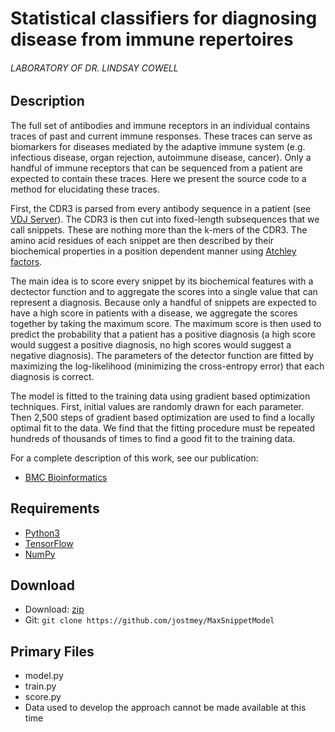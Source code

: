 # Statistical classifiers for diagnosing disease from immune repertoires
###### LABORATORY OF DR. LINDSAY COWELL

## Description

The full set of antibodies and immune receptors in an individual contains traces of past and current immune responses. These traces can serve as biomarkers for diseases mediated by the adaptive immune system (e.g. infectious disease, organ rejection, autoimmune disease, cancer). Only a handful of immune receptors that can be sequenced from a patient are expected to contain these traces. Here we present the source code to a method for elucidating these traces.

First, the CDR3 is parsed from every antibody sequence in a patient (see [VDJ Server](https://vdjserver.org/)). The CDR3 is then cut into fixed-length subsequences that we call snippets. These are nothing more than the k-mers of the CDR3. The amino acid residues of each snippet are then described by their biochemical properties in a position dependent manner using [Atchley factors](http://www.pnas.org/content/102/18/6395.full).

The main idea is to score every snippet by its biochemical features with a dectector function and to aggregate the scores into a single value that can represent a diagnosis. Because only a handful of snippets are expected to have a high score in patients with a disease, we aggregate the scores together by taking the maximum score. The maximum score is then used to predict the probability that a patient has a positive diagnosis (a high score would suggest a positive diagnosis, no high scores would suggest a negative diagnosis). The parameters of the detector function are fitted by maximizing the log-likelihood (minimizing the cross-entropy error) that each diagnosis is correct.

The model is fitted to the training data using gradient based optimization techniques. First, initial values are randomly drawn for each parameter. Then 2,500 steps of gradient based optimization are used to find a locally optimal fit to the data. We find that the fitting procedure must be repeated hundreds of thousands of times to find a good fit to the training data.

For a complete description of this work, see our publication:

 * [BMC Bioinformatics](https://bmcbioinformatics.biomedcentral.com/articles/10.1186/s12859-017-1814-6)

## Requirements

 * [Python3](https://www.python.org/)
 * [TensorFlow](https://www.tensorflow.org/)
 * [NumPy](http://www.numpy.org/)

## Download

 * Download: [zip](https://github.com/jostmey/MaxSnippetModel/zipball/master)
 * Git: `git clone https://github.com/jostmey/MaxSnippetModel`

## Primary Files

 * model.py
 * train.py
 * score.py
 * Data used to develop the approach cannot be made available at this time
